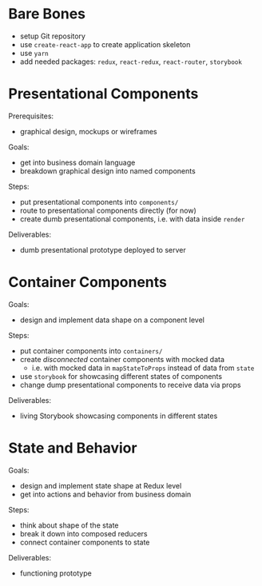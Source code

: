 # Bare Bones

- setup Git repository
- use `create-react-app` to create application skeleton
- use `yarn`
- add needed packages: `redux`, `react-redux`, `react-router`, `storybook`

# Presentational Components

Prerequisites:
- graphical design, mockups or wireframes

Goals:
- get into business domain language
- breakdown graphical design into named components

Steps:
- put presentational components into `components/`
- route to presentational components directly (for now)
- create dumb presentational components, i.e. with data inside `render`

Deliverables:
- dumb presentational prototype deployed to server

# Container Components

Goals:
- design and implement data shape on a component level

Steps:
- put container components into `containers/`
- create _disconnected_ container components with mocked data
  - i.e. with mocked data in `mapStateToProps` instead of data from `state`
- use `storybook` for showcasing different states of components
- change dump presentational components to receive data via props

Deliverables:
- living Storybook showcasing components in different states

# State and Behavior

Goals:
- design and implement state shape at Redux level
- get into actions and behavior from business domain

Steps:
- think about shape of the state
- break it down into composed reducers
- connect container components to state

Deliverables:
- functioning prototype
